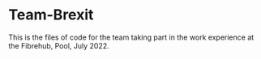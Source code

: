 # Team-Brexit
This is the files of code for the team taking part in the work experience at the Fibrehub, Pool, July 2022.
